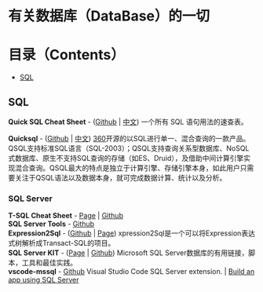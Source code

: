 # 有关数据库（DataBase）的一切

# 目录（Contents）

* [SQL](#sql)

## SQL

**Quick SQL Cheat Sheet** - ([Github](https://github.com/enochtangg/quick-SQL-cheatsheet) | [中文](https://github.com/enochtangg/quick-SQL-cheatsheet/blob/master/README_zh-hans.md)) 一个所有 SQL 语句用法的速查表。 

**Quicksql** - ([Github](https://github.com/Qihoo360/Quicksql) | [中文](https://github.com/Qihoo360/Quicksql/blob/master/doc/README文档.md)) [360](https://github.com/Qihoo360)开源的以SQL进行单一、混合查询的一款产品。QSQL支持标准SQL语言（SQL-2003）；QSQL支持查询关系型数据库、NoSQL式数据库、原生不支持SQL查询的存储（如ES、Druid），及借助中间计算引擎实现混合查询。QSQL最大的特点是独立于计算引擎、存储引擎本身，如此用户只需要关注于QSQL语法以及数据本身，就可完成数据计算、统计以及分析。  

### SQL Server

**T-SQL Cheat Sheet** - [Page](http://brianvanderplaats.com/cheat-sheets/T-SQL-Cheat-Sheet.html) | [Github](https://github.com/Mist-Of-Doomsday-Magic-Cabal/sql-cheatsheet)  
**SQL Server Tools** - [Github](https://github.com/Thomas-S-B/SQLServerTools)  
**Expression2Sql** - ([Github](https://github.com/zhdwwf/Expression2Sql) | [Page](http://www.cnblogs.com/StrangeCity/p/4795117.html)) xpression2Sql是一个可以将Expression表达式树解析成Transact-SQL的项目。  
**SQL Server KIT** - ([Page](http://sqlserver-kit.org/en) | 
[Github](https://github.com/ktaranov/sqlserver-kit#table-of-contents)) Microsoft SQL Server数据库的有用链接，脚本，工具和最佳实践。  
**vscode-mssql** - [Github](https://github.com/Microsoft/vscode-mssql) Visual Studio Code SQL Server extension. | 
[Build an app using SQL Server](https://www.microsoft.com/en-us/sql-server/developer-get-started/)  